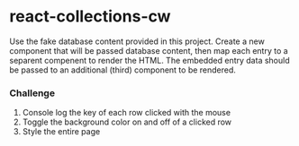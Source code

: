 # react-collections-cw

Use the fake database content provided in this project. Create a new component that will be passed database content, then map each entry to a separent compenent to render the HTML. The embedded entry data should be passed to an additional (third) component to be rendered.

### Challenge
1) Console log the key of each row clicked with the mouse
2) Toggle the background color on and off of a clicked row
3) Style the entire page


